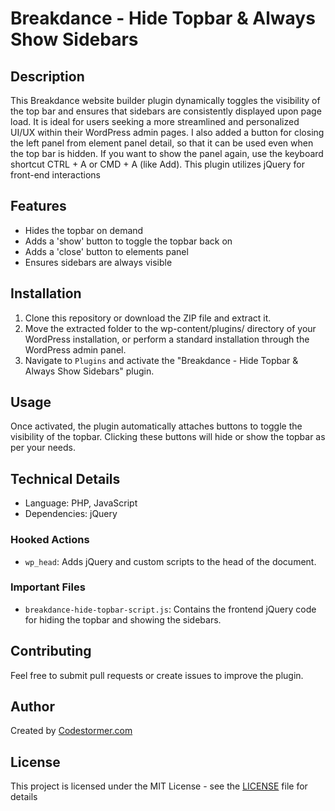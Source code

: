 # Breakdance - Hide Topbar & Always Show Sidebars

## Description

This Breakdance website builder plugin dynamically toggles the visibility of the top bar and ensures that sidebars are consistently displayed upon page load. It is ideal for users seeking a more streamlined and personalized UI/UX within their WordPress admin pages. I also added a button for closing the left panel from element panel detail, so that it can be used even when the top bar is hidden. If you want to show the panel again, use the keyboard shortcut CTRL + A or CMD + A (like Add). This plugin utilizes jQuery for front-end interactions

## Features

- Hides the topbar on demand
- Adds a 'show' button to toggle the topbar back on
- Adds a 'close' button to elements panel
- Ensures sidebars are always visible
  

## Installation

1. Clone this repository or download the ZIP file and extract it.
2. Move the extracted folder to the wp-content/plugins/ directory of your WordPress installation, or perform a standard installation through the WordPress admin panel.
3. Navigate to `Plugins` and activate the "Breakdance - Hide Topbar & Always Show Sidebars" plugin.

## Usage

Once activated, the plugin automatically attaches buttons to toggle the visibility of the topbar. Clicking these buttons will hide or show the topbar as per your needs.

## Technical Details

- Language: PHP, JavaScript
- Dependencies: jQuery

### Hooked Actions

- `wp_head`: Adds jQuery and custom scripts to the head of the document.

### Important Files

- `breakdance-hide-topbar-script.js`: Contains the frontend jQuery code for hiding the topbar and showing the sidebars.

## Contributing

Feel free to submit pull requests or create issues to improve the plugin.

## Author

Created by [Codestormer.com](https://codestormer.com)

## License

This project is licensed under the MIT License - see the [LICENSE](LICENSE) file for details

